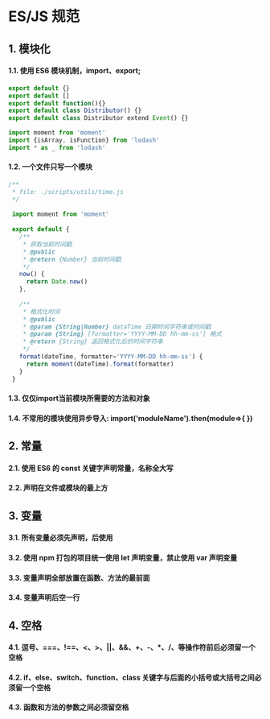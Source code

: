 # ES/JS 规范

## 1. 模块化
#### 1.1. 使用 ES6  模块机制，import、export;

```javascript
export default {}
export default []
export default function(){}
export default class Distributor() {}
export default class Distributor extend Event() {}

import moment from 'moment'
import {isArray, isFunction} from 'lodash'
import * as _ from 'lodash'
```

#### 1.2. 一个文件只写一个模块
```javascript
/**
 * file: ./scripts/utils/time.js
 */
 
 import moment from 'moment'
 
 export default {
   /**
    * 获取当前时间戳
    * @public
    * @return {Number} 当前时间戳
    */
   now() {
     return Date.now()
   },
   
   /**
    * 格式化时间
    * @public
    * @param {String|Number} dataTime 日期时间字符串或时间戳
    * @param {String} [formatter='YYYY-MM-DD hh-mm-ss'] 格式
    * @return {String} 返回格式化后的时间字符串
    */
   format(dateTime, formatter='YYYY-MM-DD hh-mm-ss') {
     return moment(dateTime).format(formatter)
   }
 }
```

#### 1.3. 仅仅import当前模块所需要的方法和对象

#### 1.4. 不常用的模块使用异步导入: import('moduleName').then(module=>{  })

## 2. 常量
#### 2.1. 使用 ES6 的 const 关键字声明常量，名称全大写
#### 2.2. 声明在文件或模块的最上方

## 3. 变量
#### 3.1. 所有变量必须先声明，后使用
#### 3.2. 使用 npm 打包的项目统一使用 let 声明变量，禁止使用 var 声明变量
#### 3.3. 变量声明全部放置在函数、方法的最前面
#### 3.4. 变量声明后空一行

## 4. 空格
#### 4.1. 逗号、===、!==、<、>、||、&&、+、-、*、/、等操作符前后必须留一个空格
#### 4.2. if、else、switch、function、class 关键字与后面的小括号或大括号之间必须留一个空格
#### 4.3. 函数和方法的参数之间必须留空格	